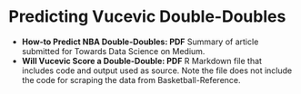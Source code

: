 # Predicting Vucevic Double-Doubles

- **How-to Predict NBA Double-Doubles: PDF** Summary of article submitted for Towards Data Science on Medium. 
- **Will Vucevic Score a Double-Double: PDF** R Markdown file that includes code and output used as source. Note the file does not include the code for scraping the data from Basketball-Reference.   
